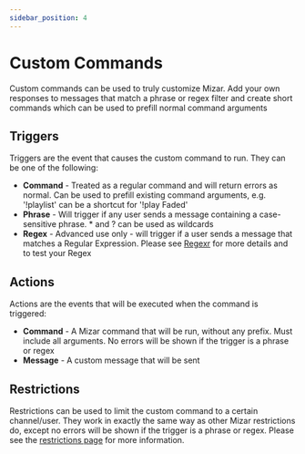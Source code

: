 ```yaml
---
sidebar_position: 4
---
```


# Custom Commands
Custom commands can be used to truly customize Mizar. Add your own responses to messages that match a phrase or regex filter and create short commands which can be used to prefill normal command arguments

## Triggers
Triggers are the event that causes the custom command to run. They can be one of the following:
* **Command** - Treated as a regular command and will return errors as normal. Can be used to prefill existing command arguments, e.g. '!playlist' can be a shortcut for '!play Faded'
* **Phrase** - Will trigger if any user sends a message containing a case-sensitive phrase. * and ? can be used as wildcards
* **Regex** - Advanced use only - will trigger if a user sends a message that matches a Regular Expression. Please see [Regexr](https://regexr.com) for more details and to test your Regex

## Actions
Actions are the events that will be executed when the command is triggered:
* **Command** - A Mizar command that will be run, without any prefix. Must include all arguments. No errors will be shown if the trigger is a phrase or regex
* **Message** - A custom message that will be sent

## Restrictions
Restrictions can be used to limit the custom command to a certain channel/user. They work in exactly the same way as other Mizar restrictions do, except no errors will be shown if the trigger is a phrase or regex. Please see the [restrictions page](/restrictions) for more information.